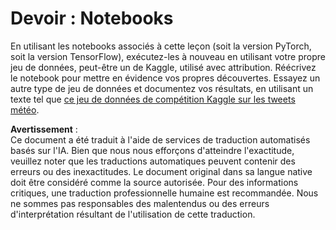 # Devoir : Notebooks

En utilisant les notebooks associés à cette leçon (soit la version PyTorch, soit la version TensorFlow), exécutez-les à nouveau en utilisant votre propre jeu de données, peut-être un de Kaggle, utilisé avec attribution. Réécrivez le notebook pour mettre en évidence vos propres découvertes. Essayez un autre type de jeu de données et documentez vos résultats, en utilisant un texte tel que [ce jeu de données de compétition Kaggle sur les tweets météo](https://www.kaggle.com/competitions/crowdflower-weather-twitter/data?select=train.csv).

**Avertissement** :  
Ce document a été traduit à l'aide de services de traduction automatisés basés sur l'IA. Bien que nous nous efforçons d'atteindre l'exactitude, veuillez noter que les traductions automatiques peuvent contenir des erreurs ou des inexactitudes. Le document original dans sa langue native doit être considéré comme la source autorisée. Pour des informations critiques, une traduction professionnelle humaine est recommandée. Nous ne sommes pas responsables des malentendus ou des erreurs d'interprétation résultant de l'utilisation de cette traduction.